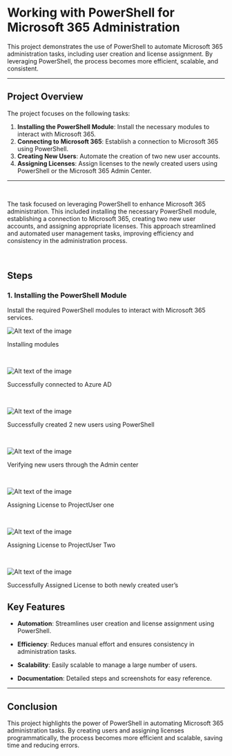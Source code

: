 # Working with PowerShell for Microsoft 365 Administration

This project demonstrates the use of PowerShell to automate Microsoft 365 administration tasks, including user creation and license assignment. By leveraging PowerShell, the process becomes more efficient, scalable, and consistent.

---
	
## Project Overview

The project focuses on the following tasks:

1. **Installing the PowerShell Module**: Install the necessary modules to interact with Microsoft 365.
2. **Connecting to Microsoft 365**: Establish a connection to Microsoft 365 using PowerShell.
3. **Creating New Users**: Automate the creation of two new user accounts.
4. **Assigning Licenses**: Assign licenses to the newly created users using PowerShell or the Microsoft 365 Admin Center.

---

$~$

The task  focused on leveraging PowerShell to enhance Microsoft 365 administration. This included installing the necessary PowerShell module, establishing a connection to Microsoft 365, creating two new user accounts, and assigning appropriate licenses. This approach streamlined and automated user management tasks, improving efficiency and consistency in the administration process.

$~$

## Steps

### 1. Installing the PowerShell Module

Install the required PowerShell modules to interact with Microsoft 365 services.



![Alt text of the image](https://github.com/BasilTAlias/MS365-Projects/blob/main/Images/Creating%20user%20with%20PowerShell/1.png)

Installing modules 

$~$

![Alt text of the image](https://github.com/BasilTAlias/MS365-Projects/blob/main/Images/Creating%20user%20with%20PowerShell/2.png)

Successfully connected to Azure AD 

$~$

![Alt text of the image](https://github.com/BasilTAlias/MS365-Projects/blob/main/Images/Creating%20user%20with%20PowerShell/3.png)

Successfully created 2 new users using PowerShell

$~$

![Alt text of the image](https://github.com/BasilTAlias/MS365-Projects/blob/main/Images/Creating%20user%20with%20PowerShell/4.png) 

Verifying new users through the Admin center

$~$

![Alt text of the image](https://github.com/BasilTAlias/MS365-Projects/blob/main/Images/Creating%20user%20with%20PowerShell/5.png)

Assigning License to ProjectUser one

$~$

![Alt text of the image](https://github.com/BasilTAlias/MS365-Projects/blob/main/Images/Creating%20user%20with%20PowerShell/6.png) 

Assigning License to ProjectUser Two

$~$

![Alt text of the image](https://github.com/BasilTAlias/MS365-Projects/blob/main/Images/Creating%20user%20with%20PowerShell/7.png) 

Successfully Assigned License to both newly created user’s


## Key Features
- **Automation**: Streamlines user creation and license assignment using PowerShell.

- **Efficiency**: Reduces manual effort and ensures consistency in administration tasks.

- **Scalability**: Easily scalable to manage a large number of users.

- **Documentation**: Detailed steps and screenshots for easy reference.


---

## Conclusion

This project highlights the power of PowerShell in automating Microsoft 365 administration tasks. By creating users and assigning licenses programmatically, the process becomes more efficient and scalable, saving time and reducing errors.
